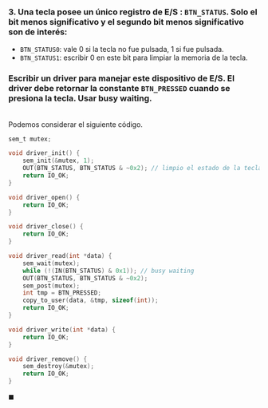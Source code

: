 
### 3. Una tecla posee un único registro de E/S : `BTN_STATUS`. Solo el bit menos significativo y el segundo bit menos significativo son de interés:
- `BTN_STATUS0`: vale $0$ si la tecla no fue pulsada, $1$ si fue pulsada.
- `BTN_STATUS1`: escribir $0$ en este bit para limpiar la memoria de la tecla.
### Escribir un driver para manejar este dispositivo de E/S. El driver debe retornar la constante `BTN_PRESSED` cuando se presiona la tecla. Usar busy waiting.

\
Podemos considerar el siguiente código.

```C
sem_t mutex;

void driver_init() {
    sem_init(&mutex, 1);
    OUT(BTN_STATUS, BTN_STATUS & ~0x2); // limpio el estado de la tecla
    return IO_OK;
}

void driver_open() {
    return IO_OK;
}

void driver_close() {
    return IO_OK;
}

void driver_read(int *data) {
    sem_wait(mutex);
    while (!(IN(BTN_STATUS) & 0x1)); // busy waiting
    OUT(BTN_STATUS, BTN_STATUS & ~0x2);
    sem_post(mutex);
    int tmp = BTN_PRESSED;
    copy_to_user(data, &tmp, sizeof(int));
    return IO_OK;
}

void driver_write(int *data) {
    return IO_OK;
}

void driver_remove() {
    sem_destroy(&mutex);
    return IO_OK;
}
```

$\blacksquare$
